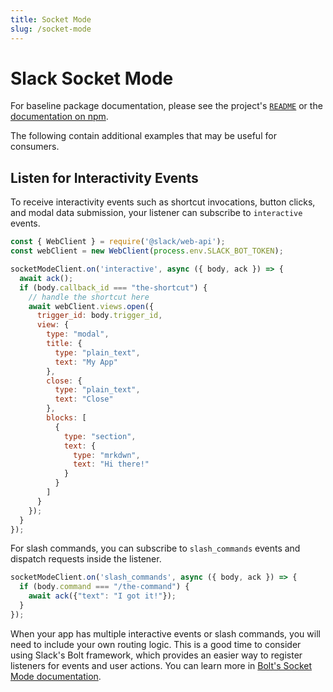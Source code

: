 ```yaml
---
title: Socket Mode
slug: /socket-mode
---
```


# Slack Socket Mode

For baseline package documentation, please see the project's [`README`](https://github.com/slackapi/node-slack-sdk/tree/main/packages/socket-mode#readme) or the [documentation on npm](https://www.npmjs.com/package/@slack/socket-mode).

The following contain additional examples that may be useful for consumers.

## Listen for Interactivity Events

To receive interactivity events such as shortcut invocations, button clicks, and modal data submission, your listener can subscribe to `interactive` events.

```javascript
const { WebClient } = require('@slack/web-api');
const webClient = new WebClient(process.env.SLACK_BOT_TOKEN);

socketModeClient.on('interactive', async ({ body, ack }) => {
  await ack();
  if (body.callback_id === "the-shortcut") {
    // handle the shortcut here
    await webClient.views.open({
      trigger_id: body.trigger_id,
      view: {
        type: "modal",
        title: {
          type: "plain_text",
          text: "My App"
        },
        close: {
          type: "plain_text",
          text: "Close"
        },
        blocks: [
          {
            type: "section",
            text: {
              type: "mrkdwn",
              text: "Hi there!"
            }
          }
        ]
      }
    });
  }
});
```

For slash commands, you can subscribe to `slash_commands` events and dispatch requests inside the listener.

```javascript
socketModeClient.on('slash_commands', async ({ body, ack }) => {
  if (body.command === "/the-command") {
    await ack({"text": "I got it!"});
  }
});
```

When your app has multiple interactive events or slash commands, you will need to include your own routing logic. This is a good time to consider using Slack's Bolt framework, which provides an easier way to register listeners for events and user actions. You can learn more in [Bolt's Socket Mode documentation](https://tools.slack.dev/bolt-js/concepts/socket-mode).

